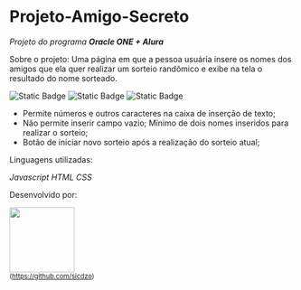 # Projeto-Amigo-Secreto
*Projeto do programa **Oracle ONE + Alura***


Sobre o projeto:
Uma página em que a pessoa usuária insere os nomes dos amigos que ela quer realizar um sorteio randômico e exibe na tela o resultado do nome sorteado.

![Static Badge](https://img.shields.io/badge/Status-_finalizado-49a632)	![Static Badge](https://img.shields.io/badge/version-_1.03-2b4fff)	![Static Badge](https://img.shields.io/badge/Updates-_Available_for_changes-ffce2b)


 - Permite números e outros caracteres na caixa de inserção de texto;
 - Não permite inserir campo vazio; Mínimo de dois nomes inseridos para realizar o sorteio; 
 - Botão de iniciar novo sorteio após a realização do sorteio atual;
 
 Linguagens utilizadas:
 
*Javascript*
*HTML*
*CSS*

Desenvolvido por:

<img loading="lazy" src="https://avatars.githubusercontent.com/u/212180122?v=4" width=115><br><sub>(https://github.com/sicdzo)
</sub>
